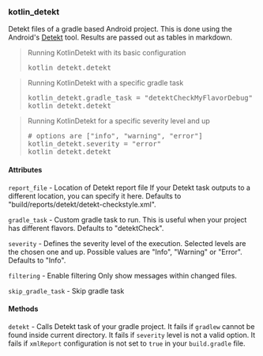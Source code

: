 ### kotlin_detekt

Detekt files of a gradle based Android project.
This is done using the Android's [Detekt](https://github.com/arturbosch/detekt) tool.
Results are passed out as tables in markdown.

<blockquote>Running KotlinDetekt with its basic configuration
  <pre>
kotlin_detekt.detekt</pre>
</blockquote>

<blockquote>Running KotlinDetekt with a specific gradle task
  <pre>
kotlin_detekt.gradle_task = "detektCheckMyFlavorDebug"
kotlin_detekt.detekt</pre>
</blockquote>

<blockquote>Running KotlinDetekt for a specific severity level and up
  <pre>
# options are ["info", "warning", "error"]
kotlin_detekt.severity = "error"
kotlin_detekt.detekt</pre>
</blockquote>



#### Attributes

`report_file` - Location of Detekt report file
If your Detekt task outputs to a different location, you can specify it here.
Defaults to "build/reports/detekt/detekt-checkstyle.xml".

`gradle_task` - Custom gradle task to run.
This is useful when your project has different flavors.
Defaults to "detektCheck".

`severity` - Defines the severity level of the execution.
Selected levels are the chosen one and up.
Possible values are "Info", "Warning" or "Error".
Defaults to "Info".

`filtering` - Enable filtering
Only show messages within changed files.

`skip_gradle_task` - Skip gradle task




#### Methods

`detekt` - Calls Detekt task of your gradle project.
It fails if `gradlew` cannot be found inside current directory.
It fails if `severity` level is not a valid option.
It fails if `xmlReport` configuration is not set to `true` in your `build.gradle` file.
